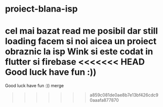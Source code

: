 # proiect-blana-isp
cel mai bazat read me posibil dar still loading
facem si noi aicea un proiect obraznic la isp 
Wink si este codat in flutter si firebase 
<<<<<<< HEAD
Good luck have fun :))
=======
Good luck have fun :))
merge
>>>>>>> a859c081de0ae8b7e13bf426cdc90aaafa877870
